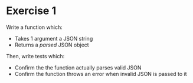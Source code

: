 
# Exercise 1

Write a function which:

- Takes 1 argument a JSON string
- Returns a _parsed_ JSON object

Then, write tests which:

- Confirm the the function actually parses valid JSON
- Confirm the function throws an error when invalid JSON is passed to it
